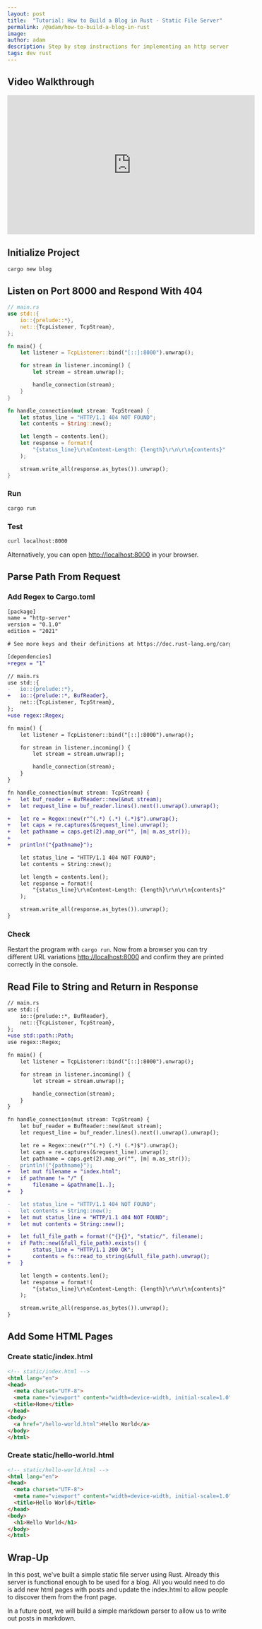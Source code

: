```yaml
---
layout: post
title:  "Tutorial: How to Build a Blog in Rust - Static File Server"
permalink: /@adam/how-to-build-a-blog-in-rust
image: 
author: adam
description: Step by step instructions for implementing an http server in rust that serves up static files
tags: dev rust
---
```


## Video Walkthrough

<iframe width="560" height="315" src="https://www.youtube.com/embed/9uAy8skUVsc" title="YouTube video player" frameborder="0" allow="accelerometer; autoplay; clipboard-write; encrypted-media; gyroscope; picture-in-picture; web-share" allowfullscreen></iframe>

## Initialize Project

```bash
cargo new blog
```

## Listen on Port 8000 and Respond With 404

```rust
// main.rs
use std::{
    io::{prelude::*},
    net::{TcpListener, TcpStream},
};

fn main() {
    let listener = TcpListener::bind("[::]:8000").unwrap();

    for stream in listener.incoming() {
        let stream = stream.unwrap();

        handle_connection(stream);
    }
}

fn handle_connection(mut stream: TcpStream) {
    let status_line = "HTTP/1.1 404 NOT FOUND";
    let contents = String::new();

    let length = contents.len();
    let response = format!(
        "{status_line}\r\nContent-Length: {length}\r\n\r\n{contents}"
    );

    stream.write_all(response.as_bytes()).unwrap();
}
```

### Run

```bash
cargo run
```

### Test

```bash
curl localhost:8000
```

Alternatively, you can open [http://localhost:8000](http://localhost:8000) in your browser.

## Parse Path From Request

### Add Regex to Cargo.toml

```diff
[package]
name = "http-server"
version = "0.1.0"
edition = "2021"

# See more keys and their definitions at https://doc.rust-lang.org/cargo/reference/manifest.html

[dependencies]
+regex = "1"
```

```diff
// main.rs
use std::{
-   io::{prelude::*},
+   io::{prelude::*, BufReader},
    net::{TcpListener, TcpStream},
};
+use regex::Regex;

fn main() {
    let listener = TcpListener::bind("[::]:8000").unwrap();

    for stream in listener.incoming() {
        let stream = stream.unwrap();

        handle_connection(stream);
    }
}

fn handle_connection(mut stream: TcpStream) {
+   let buf_reader = BufReader::new(&mut stream);
+   let request_line = buf_reader.lines().next().unwrap().unwrap();

+   let re = Regex::new(r"^(.*) (.*) (.*)$").unwrap();
+   let caps = re.captures(&request_line).unwrap();
+   let pathname = caps.get(2).map_or("", |m| m.as_str());
+
+   println!("{pathname}");

    let status_line = "HTTP/1.1 404 NOT FOUND";
    let contents = String::new();

    let length = contents.len();
    let response = format!(
        "{status_line}\r\nContent-Length: {length}\r\n\r\n{contents}"
    );

    stream.write_all(response.as_bytes()).unwrap();
}
```

### Check

Restart the program with `cargo run`. Now from a browser you can try different URL variations [http://localhost:8000](http://localhost:8000) and confirm they are printed correctly in the console.

## Read File to String and Return in Response

```diff
// main.rs
use std::{
    io::{prelude::*, BufReader},
    net::{TcpListener, TcpStream},
};
+use std::path::Path;
use regex::Regex;

fn main() {
    let listener = TcpListener::bind("[::]:8000").unwrap();

    for stream in listener.incoming() {
        let stream = stream.unwrap();

        handle_connection(stream);
    }
}

fn handle_connection(mut stream: TcpStream) {
    let buf_reader = BufReader::new(&mut stream);
    let request_line = buf_reader.lines().next().unwrap().unwrap();

    let re = Regex::new(r"^(.*) (.*) (.*)$").unwrap();
    let caps = re.captures(&request_line).unwrap();
    let pathname = caps.get(2).map_or("", |m| m.as_str());
-   println!("{pathname}");
+   let mut filename = "index.html";
+   if pathname != "/" {
+       filename = &pathname[1..];
+   }

-   let status_line = "HTTP/1.1 404 NOT FOUND";
-   let contents = String::new();
+   let mut status_line = "HTTP/1.1 404 NOT FOUND";
+   let mut contents = String::new();

+   let full_file_path = format!("{}{}", "static/", filename);
+   if Path::new(&full_file_path).exists() {
+       status_line = "HTTP/1.1 200 OK";
+       contents = fs::read_to_string(&full_file_path).unwrap();
+   }

    let length = contents.len();
    let response = format!(
        "{status_line}\r\nContent-Length: {length}\r\n\r\n{contents}"
    );

    stream.write_all(response.as_bytes()).unwrap();
}
```

## Add Some HTML Pages

### Create static/index.html

```html
<!-- static/index.html -->
<html lang="en">
<head>
  <meta charset="UTF-8">
  <meta name="viewport" content="width=device-width, initial-scale=1.0">
  <title>Home</title>
</head>
<body>
  <a href="/hello-world.html">Hello World</a>
</body>
</html>
```

### Create static/hello-world.html

```html
<!-- static/hello-world.html -->
<html lang="en">
<head>
  <meta charset="UTF-8">
  <meta name="viewport" content="width=device-width, initial-scale=1.0">
  <title>Hello World</title>
</head>
<body>
  <h1>Hello World</h1>
</body>
</html>
```

## Wrap-Up

In this post, we've built a simple static file server using Rust.  Already this server is functional enough to be used for a blog.  All you would need to do is add new html pages with posts and update the index.html to allow people to discover them from the front page.

In a future post, we will build a simple markdown parser to allow us to write out posts in markdown.